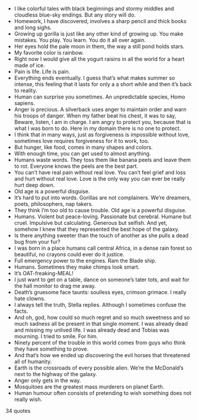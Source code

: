  - I like colorful tales with black beginnings and stormy middles and cloudless blue-sky endings. But any story will do.
 - Homework, I have discovered, involves a sharp pencil and thick books and long sighs.
 - Growing up gorilla is just like any other kind of growing up. You make mistakes. You play. You learn. You do it all over again.
 - Her eyes hold the pale moon in them, the way a still pond holds stars.
 - My favorite color is rainbow.
 - Right now I would give all the yogurt raisins in all the world for a heart made of ice.
 - Pain is life. Life is pain.
 - Everything ends eventually. I guess that’s what makes summer so intense, this feeling that it lasts for only a a short while and then it’s back to reality.
 - Human can surprise you sometimes. An unpredictable species, Homo sapiens.
 - Anger is precious. A silverback uses anger to maintain order and warn his troops of danger. When my father beat his chest, it was to say, Beware, listen, I am in charge. I am angry to protect you, because that is what I was born to do. Here in my domain there is no one to protect.
 - I think that in many ways, just as forgiveness is impossible without love, sometimes love requires forgiveness for it to work, too.
 - But hunger, like food, comes in many shapes and colors.
 - With enough time, you can get used to almost anything.
 - Humans waste words. They toss them like banana peels and leave them to rot. Everyone knows the peels are the best part.
 - You can’t have real pain without real love. You can’t feel grief and loss and hurt without real love. Love is the only way you can ever be really hurt deep down.
 - Old age is a powerful disguise.
 - It’s hard to put into words. Gorillas are not complainers. We’re dreamers, poets, philosophers, nap takers.
 - They think I’m too old to cause trouble. Old age is a powerful disguise.
 - Humans. Violent but peace-loving. Passionate but cerebral. Humane but cruel. Impulsive but calculating. Generous but selfish. And yet, somehow I knew that they represented the best hope of the galaxy.
 - Is there anything sweeter than the touch of another as she pulls a dead bug from your fur?
 - I was born in a place humans call central Africa, in a dense rain forest so beautiful, no crayons could ever do it justice.
 - Full emergency power to the engines. Ram the Blade ship.
 - Humans. Sometimes they make chimps look smart.
 - It’s OAT-freaking-MEAL!
 - I just want to get on a table, dance on someone’s tater tots, and wait for the hall monitor to drag me away.
 - Death’s gruesome face taunts: soulless eyes, crimson grimace. I really hate clowns.
 - I always tell the truth, Stella replies. Although I sometimes confuse the facts.
 - And oh, god, how could so much regret and so much sweetness and so much sadness all be present in that single moment. I was already dead and missing my unlived life. I was already dead and Tobias was mourning. I tried to smile. For him.
 - Ninety percent of the trouble in this world comes from guys who think they have something to prove.
 - And that’s how we ended up discovering the evil horses that threatened all of humanity.
 - Earth is the crossroads of every possible alien. We’re the McDonald’s next to the highway of the galaxy.
 - Anger only gets in the way.
 - Mosquitoes are the greatest mass murderers on planet Earth.
 - Human humour often consists of pretending to wish something does not really wish.

34 quotes